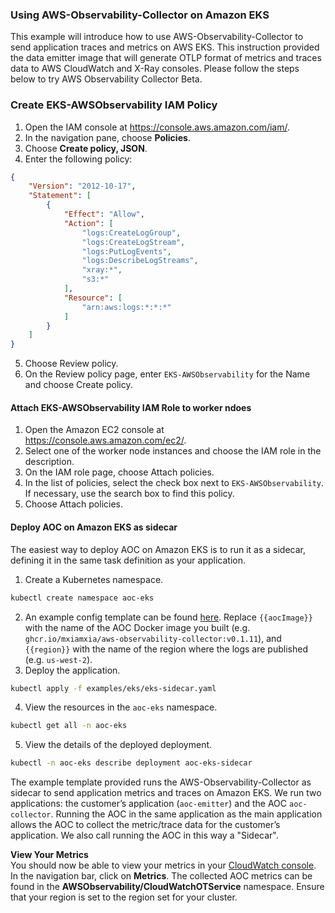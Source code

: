 ### Using AWS-Observability-Collector on Amazon EKS

This example will introduce how to use AWS-Observability-Collector to send application traces and metrics on AWS EKS. This instruction provided the data emitter image that will generate OTLP format of metrics and traces data to AWS CloudWatch and X-Ray consoles.  Please follow the steps below to try AWS Observability Collector Beta.

### Create EKS-AWSObservability IAM Policy 
1. Open the IAM console at https://console.aws.amazon.com/iam/.
2. In the navigation pane, choose **Policies**.
3. Choose **Create policy, JSON**.
4. Enter the following policy:
```json
{
    "Version": "2012-10-17",
    "Statement": [
        {
            "Effect": "Allow",
            "Action": [
                "logs:CreateLogGroup",
                "logs:CreateLogStream",
                "logs:PutLogEvents",
                "logs:DescribeLogStreams",
                "xray:*",
                "s3:*"
            ],
            "Resource": [
                "arn:aws:logs:*:*:*"
            ]
        }
    ]
}
```
5. Choose Review policy.
6. On the Review policy page, enter `EKS-AWSObservability` for the Name and choose Create policy.

#### Attach EKS-AWSObservability IAM Role to worker ndoes
1. Open the Amazon EC2 console at https://console.aws.amazon.com/ec2/.
2. Select one of the worker node instances and choose the IAM role in the description.
3. On the IAM role page, choose Attach policies.
4. In the list of policies, select the check box next to `EKS-AWSObservability`. If necessary, use the search box to find this policy.
5. Choose Attach policies.

#### Deploy AOC on Amazon EKS as sidecar
The easiest way to deploy AOC on Amazon EKS is to run it as a sidecar, defining it in the same task definition as your application.

1. Create a Kubernetes namespace.
```bash
kubectl create namespace aoc-eks
```
2. An example config template can be found [here](../../examples/eks/eks-sidecar.yaml). Replace `{{aocImage}}` with the name of the AOC Docker image you built (e.g. `ghcr.io/mxiamxia/aws-observability-collector:v0.1.11`), and `{{region}}` with the name of the region where the logs are published (e.g. `us-west-2`).
3. Deploy the application.
```bash
kubectl apply -f examples/eks/eks-sidecar.yaml
```
4. View the resources in the `aoc-eks` namespace.
```bash
kubectl get all -n aoc-eks
```
5. View the details of the deployed deployment.
```bash
kubectl -n aoc-eks describe deployment aoc-eks-sidecar
```

The example template provided runs the AWS-Observability-Collector as sidecar to send application metrics and traces on Amazon EKS. We run two applications: the customer’s application (`aoc-emitter`) and the AOC `aoc-collector`. Running the AOC in the same application as the main application allows the AOC to collect the metric/trace data for the customer’s application. We also call running the AOC in this way a "Sidecar". 

**View Your Metrics**  
You should now be able to view your metrics in your [CloudWatch console](https://console.aws.amazon.com/cloudwatch/). In the navigation bar, click on **Metrics**. The collected AOC metrics can be found in the **AWSObservability/CloudWatchOTService** namespace. Ensure that your region is set to the region set for your cluster.
